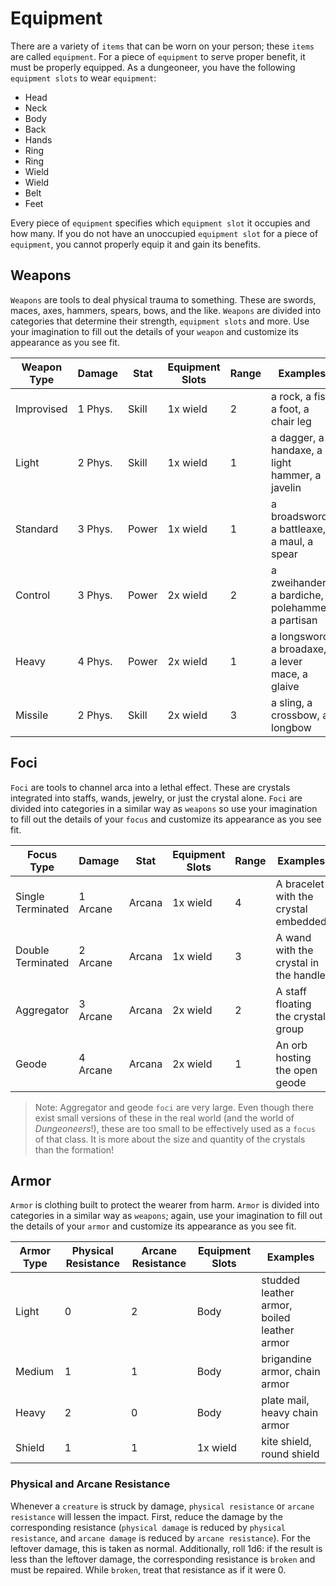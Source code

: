 # Equipment

There are a variety of `items` that can be worn on your person; these `items` are called `equipment`. For a piece of `equipment` to serve proper benefit, it must be properly equipped. As a dungeoneer, you have the following `equipment slots` to wear `equipment`:

-   Head
-   Neck
-   Body
-   Back
-   Hands
-   Ring
-   Ring
-   Wield
-   Wield
-   Belt
-   Feet

Every piece of `equipment` specifies which `equipment slot` it occupies and how many. If you do not have an unoccupied `equipment slot` for a piece of `equipment`, you cannot properly equip it and gain its benefits.

## Weapons

`Weapons` are tools to deal physical trauma to something. These are swords, maces, axes, hammers, spears, bows, and the like. `Weapons` are divided into categories that determine their strength, `equipment slots` and more. Use your imagination to fill out the details of your `weapon` and customize its appearance as you see fit.

| Weapon Type | Damage  | Stat  | Equipment Slots | Range | Examples                                           |
| ----------- | ------- | ----- | --------------- | ----- | -------------------------------------------------- |
| Improvised  | 1 Phys. | Skill | 1x wield        | 2     | a rock, a fist, a foot, a chair leg                |
| Light       | 2 Phys. | Skill | 1x wield        | 1     | a dagger, a handaxe, a light hammer, a javelin     |
| Standard    | 3 Phys. | Power | 1x wield        | 1     | a broadsword, a battleaxe, a maul, a spear         |
| Control     | 3 Phys. | Power | 2x wield        | 2     | a zweihander, a bardiche, a polehammer, a partisan |
| Heavy       | 4 Phys. | Power | 2x wield        | 1     | a longsword, a broadaxe, a lever mace, a glaive    |
| Missile     | 2 Phys. | Skill | 2x wield        | 3     | a sling, a crossbow, a longbow                     |

## Foci

`Foci` are tools to channel arca into a lethal effect. These are crystals integrated into staffs, wands, jewelry, or just the crystal alone. `Foci` are divided into categories in a similar way as `weapons` so use your imagination to fill out the details of your `focus` and customize its appearance as you see fit.

| Focus Type        | Damage   | Stat   | Equipment Slots | Range | Examples                              |
| ----------------- | -------- | ------ | --------------- | ----- | ------------------------------------- |
| Single Terminated | 1 Arcane | Arcana | 1x wield        | 4     | A bracelet with the crystal embedded  |
| Double Terminated | 2 Arcane | Arcana | 1x wield        | 3     | A wand with the crystal in the handle |
| Aggregator        | 3 Arcane | Arcana | 2x wield        | 2     | A staff floating the crystal group    |
| Geode             | 4 Arcane | Arcana | 2x wield        | 1     | An orb hosting the open geode         |

> Note: Aggregator and geode `foci` are very large. Even though there exist small versions of these in the real world (and the world of _Dungeoneers_!), these are too small to be effectively used as a `focus` of that class. It is more about the size and quantity of the crystals than the formation!

## Armor

`Armor` is clothing built to protect the wearer from harm. `Armor` is divided into categories in a similar way as `weapons`; again, use your imagination to fill out the details of your `armor` and customize its appearance as you see fit.

| Armor Type | Physical Resistance | Arcane Resistance | Equipment Slots | Examples                                    |
| ---------- | ------------------- | ----------------- | --------------- | ------------------------------------------- |
| Light      | 0                   | 2                 | Body            | studded leather armor, boiled leather armor |
| Medium     | 1                   | 1                 | Body            | brigandine armor, chain armor               |
| Heavy      | 2                   | 0                 | Body            | plate mail, heavy chain armor               |
| Shield     | 1                   | 1                 | 1x wield        | kite shield, round shield                   |

### Physical and Arcane Resistance

Whenever a `creature` is struck by damage, `physical resistance` or `arcane resistance` will lessen the impact. First, reduce the damage by the corresponding resistance (`physical damage` is reduced by `physical resistance`, and `arcane damage` is reduced by `arcane resistance`). For the leftover damage, this is taken as normal. Additionally, roll 1d6: if the result is less than the leftover damage, the corresponding resistance is `broken` and must be repaired. While `broken`, treat that resistance as if it were 0.
